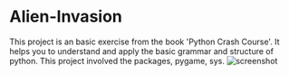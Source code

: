 # Alien-Invasion

This project is an basic exercise from the book 'Python Crash Course'.
It helps you to understand and apply the basic grammar and structure of python.
This project involved the packages, pygame, sys.
![screenshot](https://github.com/Goldhill97/Alien-Invasion/blob/master/alien.png)
